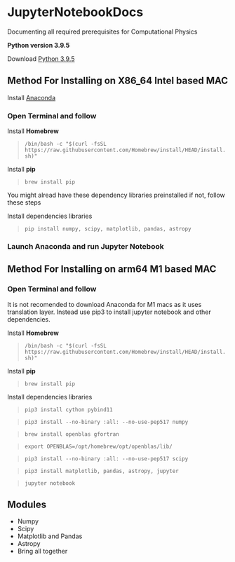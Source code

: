 # JupyterNotebookDocs
Documenting all required prerequisites for Computational Physics

 **Python version 3.9.5**

 Download [Python 3.9.5](https://www.python.org/downloads/release/python-395/)

## Method For Installing on X86_64 Intel based MAC
 Install [Anaconda](https://www.anaconda.com/products/individual) 

### Open Terminal and follow

 Install **Homebrew**
>`/bin/bash -c "$(curl -fsSL https://raw.githubusercontent.com/Homebrew/install/HEAD/install.sh)"`


Install **pip**

>`brew install pip`

You might alread have these dependency libraries preinstalled if not, follow these steps

Install dependencies libraries

>`pip install numpy, scipy, matplotlib, pandas, astropy`

### Launch Anaconda and run Jupyter Notebook

## Method For Installing on arm64 M1 based MAC

### Open Terminal and follow

It is not recomended to download Anaconda for M1 macs as it uses translation layer. Instead use pip3 to install jupyter notebook and other dependencies.

Install **Homebrew**
>`/bin/bash -c "$(curl -fsSL https://raw.githubusercontent.com/Homebrew/install/HEAD/install.sh)"`

Install **pip**

>`brew install pip`

Install dependencies libraries

>`pip3 install cython pybind11`

>`pip3 install --no-binary :all: --no-use-pep517 numpy`

>`brew install openblas gfortran`

>`export OPENBLAS=/opt/homebrew/opt/openblas/lib/`

>`pip3 install --no-binary :all: --no-use-pep517 scipy`

>`pip3 install matplotlib, pandas, astropy, jupyter`

>`jupyter notebook`

## Modules

* Numpy
* Scipy
* Matplotlib and Pandas
* Astropy
* Bring all together 